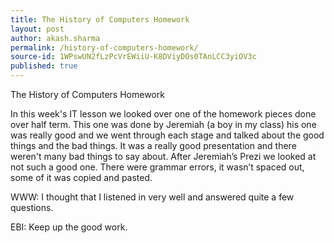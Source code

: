 ```yaml
---
title: The History of Computers Homework
layout: post
author: akash.sharma
permalink: /history-of-computers-homework/
source-id: 1WPswUN2fLzPcVrEWiiU-K8DViyDOs0TAnLCC3yiOV3c
published: true
---
```

 The History of Computers Homework

In this week's IT lesson we looked over one of the homework pieces done over half term. This one was done by Jeremiah (a boy in my class) his one was really good and we went through each stage and talked about the good things and the bad things. It was a really good presentation and there weren't many bad things to say about. After Jeremiah’s Prezi we looked at not such a good one. There were grammar errors, it wasn’t spaced out, some of it was copied and pasted.

WWW: I thought that I listened in very well and answered quite a few questions.

EBI: Keep up the good work.

